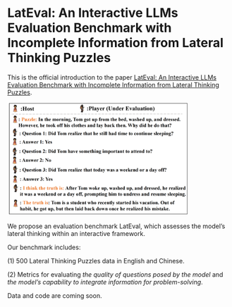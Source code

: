 # LatEval: An Interactive LLMs Evaluation Benchmark with Incomplete Information from Lateral Thinking Puzzles

This is the official introduction to the paper [LatEval: An Interactive LLMs Evaluation Benchmark with Incomplete Information from Lateral Thinking Puzzles](https://arxiv.org/pdf/2308.10855.pdf). 

<img src="assets/turtle_00.png" style="zoom:40%;" />

We propose an evaluation benchmark LatEval, which assesses the model’s lateral thinking within an interactive framework.



Our benchmark includes:

(1) 500 Lateral Thinking Puzzles data in English and Chinese.

(2) Metrics for evaluating *the quality of questions posed by the model* and *the model’s capability to integrate information for problem-solving*.

Data and code are coming soon.

